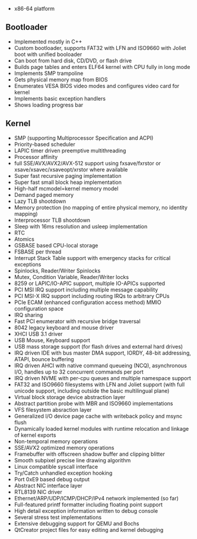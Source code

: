 <!-- [![](https://api.travis-ci.org/doug65536/dgos.svg?branch=master)](https://travis-ci.org/doug65536/dgos) -->

- x86-64 platform

## Bootloader

- Implemented mostly in C++
- Custom bootloader, supports FAT32 with LFN and ISO9660 with Joliet
  boot with unified booloader
- Can boot from hard disk, CD/DVD, or flash drive
- Builds page tables and enters ELF64 kernel with CPU fully in long mode
- Implements SMP trampoline
- Gets physical memory map from BIOS
- Enumerates VESA BIOS video modes and configures video card for kernel
- Implements basic exception handlers
- Shows loading progress bar

## Kernel

- SMP (supporting Multiprocessor Specification and ACPI)
- Priority-based scheduler
- LAPIC timer driven preemptive multithreading
- Processor affinity
- full SSE/AVX/AVX2/AVX-512 support using
  fxsave/fxrstor or xsave/xsavec/xsaveopt/xrstor where available
- Super fast recursive paging implementation
- Super fast small block heap implementation
- High-half mcmodel=kernel memory model
- Demand paged memory
- Lazy TLB shootdown
- Memory protection (no mapping of entire physical memory, no identity mapping)
- Interprocessor TLB shootdown
- Sleep with 16ms resolution and usleep implementation
- RTC
- Atomics
- GSBASE based CPU-local storage
- FSBASE per thread
- Interrupt Stack Table support with emergency stacks for critical exceptions
- Spinlocks, Reader/Writer Spinlocks
- Mutex, Condition Variable, Reader/Writer locks
- 8259 or LAPIC/IO-APIC support, multiple IO-APICs supported
- PCI MSI IRQ support including multiple message capability
- PCI MSI-X IRQ support including routing IRQs to arbitrary CPUs
- PCIe ECAM (enhanced configuration access method) MMIO configuration space
- IRQ sharing
- Fast PCI enumerator with recursive bridge traversal
- 8042 legacy keyboard and mouse driver
- XHCI USB 3.1 driver
- USB Mouse, Keyboard support
- USB mass storage support (for flash drives and external hard drives)
- IRQ driven IDE with bus master DMA support, IORDY, 48-bit addressing, ATAPI,
  bounce buffering
- IRQ driven AHCI with native command queueing (NCQ), asynchronous I/O,
  handles up to 32 concurrent commands per port
- IRQ driven NVME with per-cpu queues and multiple namespace support
- FAT32 and ISO9660 filesystems with LFN and Joliet support
  (with full unicode support, including outside the basic multilingual plane)
- Virtual block storage device abstraction layer
- Abstract partition probe with MBR and ISO9660 implementations
- VFS filesystem absraction layer
- Generalized I/O device page cache with writeback policy and msync flush
- Dynamically loaded kernel modules with runtime relocation and
  linkage of kernel exports
- Non-temporal memory operations
- SSE/AVX2 optimized memory operations
- Framebuffer with offscreen shadow buffer and clipping blitter
- Smooth subpixel precise line drawing algorithm
- Linux compatible syscall interface
- Try/Catch unhandled exception hooking
- Port 0xE9 based debug output
- Abstract NIC interface layer
- RTL8139 NIC driver
- Ethernet/ARP/UDP/ICMP/DHCP/IPv4 network implemented (so far)
- Full-featured printf formatter including floating point support
- High detail exception information written to debug console
- Several stress test implementations
- Extensive debugging support for QEMU and Bochs
- QtCreator project files for easy editing and kernel debugging
